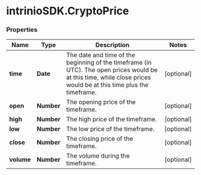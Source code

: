 # intrinioSDK.CryptoPrice

### Properties
Name | Type | Description | Notes
------------ | ------------- | ------------- | -------------
**time** | **Date** | The date and time of the beginning of the timeframe (in UTC). The open prices would be at this time, while close prices would be at this time plus the timeframe. | [optional] 
**open** | **Number** | The opening price of the timeframe. | [optional] 
**high** | **Number** | The high price of the timeframe. | [optional] 
**low** | **Number** | The low price of the timeframe. | [optional] 
**close** | **Number** | The closing price of the timeframe. | [optional] 
**volume** | **Number** | The volume during the timeframe. | [optional] 


